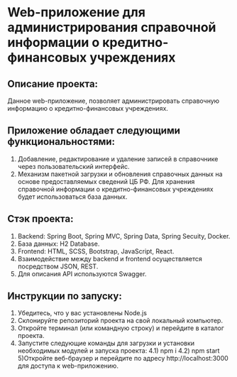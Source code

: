 # Web-приложение для администрирования справочной информации о кредитно-финансовых учреждениях


## Описание проекта:

Данное web-приложение, позволяет администрировать справочную информацию о кредитно-финансовых учреждениях.

## Приложение обладает следующими функциональностями:

1) Добавление, редактирование и удаление записей в справочнике через пользовательский интерфейс.
2) Механизм пакетной загрузки и обновления справочных данных на основе предоставляемых сведений ЦБ РФ. Для хранения справочной информации о кредитно-финансовых учреждениях будет использоваться база данных.

## Стэк проекта:

1) Backend: Spring Boot, Spring MVC, Spring Data, Spring Secuity, Docker.
2) База данных: H2 Database.
3) Frontend: HTML, SCSS, Bootstrap, JavaScript, React.
4) Взаимодействие между backend и frontend осуществляется посредством JSON, REST.
5) Для описания API используются Swagger.

## Инструкции по запуску:

1) Убедитесь, что у вас установлены Node.js
2) Склонируйте репозиторий проекта на свой локальный компьютер.
3) Откройте терминал (или командную строку) и перейдите в каталог проекта.
4) Запустите следующие команды для загрузки и установки необходимых модулей и запуска проекта: 
    4.1) npm i
    4.2) npm start
5)Откройте веб-браузер и перейдите по адресу http://localhost:3000 для доступа к web-приложению.
